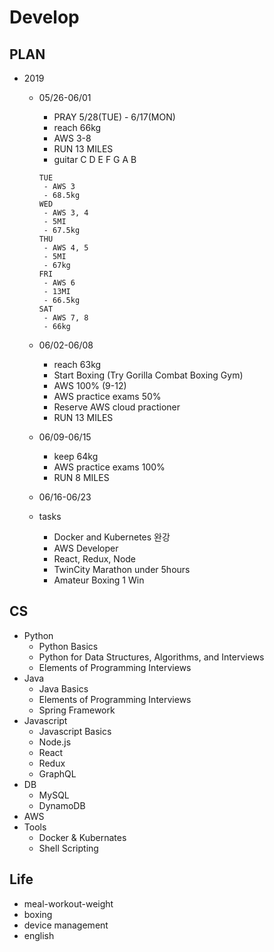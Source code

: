 # Develop

## PLAN
* 2019
  * 05/26-06/01
    * PRAY 5/28(TUE) - 6/17(MON)
    * reach 66kg
    * AWS 3-8
    * RUN 13 MILES
    * guitar C D E F G A B
    ```
    TUE
     - AWS 3
     - 68.5kg
    WED
     - AWS 3, 4
     - 5MI
     - 67.5kg
    THU
     - AWS 4, 5
     - 5MI
     - 67kg
    FRI
     - AWS 6
     - 13MI
     - 66.5kg
    SAT
     - AWS 7, 8
     - 66kg
    ```
  * 06/02-06/08
    * reach 63kg
    * Start Boxing (Try Gorilla Combat Boxing Gym)
    * AWS 100% (9-12)
    * AWS practice exams 50%
    * Reserve AWS cloud practioner
    * RUN 13 MILES
  * 06/09-06/15
    * keep 64kg
    * AWS practice exams 100%
    * RUN 8 MILES
  * 06/16-06/23
    
    
  * tasks
    * Docker and Kubernetes 완강
    * AWS Developer
    * React, Redux, Node
    * TwinCity Marathon under 5hours
    * Amateur Boxing 1 Win

## CS
* Python
  * Python Basics
  * Python for Data Structures, Algorithms, and Interviews
  * Elements of Programming Interviews
* Java
  * Java Basics
  * Elements of Programming Interviews
  * Spring Framework
* Javascript
  * Javascript Basics
  * Node.js
  * React
  * Redux
  * GraphQL
* DB
  * MySQL
  * DynamoDB
* AWS
* Tools
  * Docker & Kubernates
  * Shell Scripting
  
## Life
* meal-workout-weight
* boxing
* device management
* english
